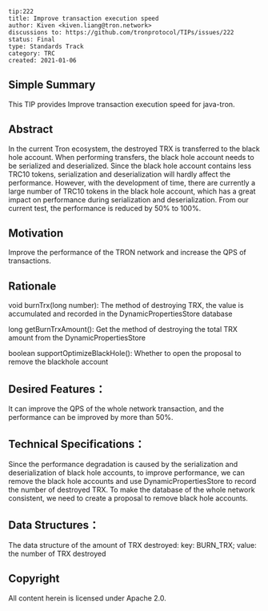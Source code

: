 ``` 
tip:222
title: Improve transaction execution speed
author: Kiven <kiven.liang@tron.network> 
discussions to: https://github.com/tronprotocol/TIPs/issues/222
status: Final
type: Standards Track
category: TRC
created: 2021-01-06
```

## Simple Summary
This TIP provides Improve transaction execution speed for java-tron.

## Abstract
In the current Tron ecosystem, the destroyed TRX is transferred to the black hole account. When performing transfers, the black hole account needs to be serialized and deserialized. Since the black hole account contains less TRC10 tokens, serialization and deserialization will hardly affect the performance. However, with the development of time, there are currently a large number of TRC10 tokens in the black hole account, which has a great impact on performance during serialization and deserialization. From our current test, the performance is reduced by 50% to 100%.

## Motivation
Improve the performance of the TRON network and increase the QPS of transactions.

## Rationale
void burnTrx(long number): The method of destroying TRX, the value is accumulated and recorded in the DynamicPropertiesStore database

long getBurnTrxAmount(): Get the method of destroying the total TRX amount from the DynamicPropertiesStore

boolean supportOptimizeBlackHole(): Whether to open the proposal to remove the blackhole account

## Desired Features：
It can improve the QPS of the whole network transaction, and the performance can be improved by more than 50%.

## Technical Specifications：
Since the performance degradation is caused by the serialization and deserialization of black hole accounts, to improve performance, we can remove the black hole accounts and use DynamicPropertiesStore to record the number of destroyed TRX.
To make the database of the whole network consistent, we need to create a proposal to remove black hole accounts.

## Data Structures：
The data structure of the amount of TRX destroyed:
key: BURN_TRX; value: the number of TRX destroyed


## Copyright
All content herein is licensed under Apache 2.0.
